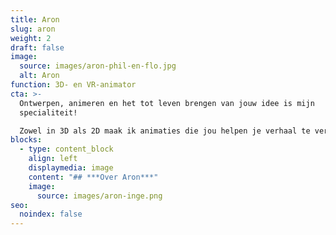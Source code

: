 ```yaml
---
title: Aron
slug: aron
weight: 2
draft: false
image:
  source: images/aron-phil-en-flo.jpg
  alt: Aron
function: 3D- en VR-animator
cta: >-
  Ontwerpen, animeren en het tot leven brengen van jouw idee is mijn
  specialiteit! 

  Zowel in 3D als 2D maak ik animaties die jou helpen je verhaal te vertellen.
blocks:
  - type: content_block
    align: left
    displaymedia: image
    content: "## ***Over Aron***"
    image:
      source: images/aron-inge.png
seo:
  noindex: false
---
```

